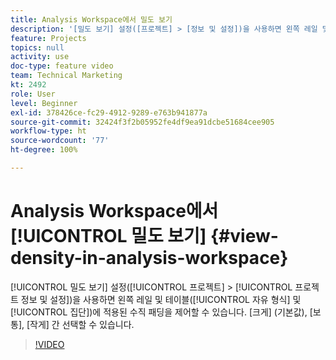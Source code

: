 ```yaml
---
title: Analysis Workspace에서 밀도 보기
description: '[밀도 보기] 설정([프로젝트] > [정보 및 설정])을 사용하면 왼쪽 레일 및 테이블(자유 형식 및 집단)에 적용된 수직 패딩을 제어할 수 있습니다. [크게] (기본값), [보통], [작게] 간 선택할 수 있습니다.'
feature: Projects
topics: null
activity: use
doc-type: feature video
team: Technical Marketing
kt: 2492
role: User
level: Beginner
exl-id: 378426ce-fc29-4912-9289-e763b941877a
source-git-commit: 32424f3f2b05952fe4df9ea91dcbe51684cee905
workflow-type: ht
source-wordcount: '77'
ht-degree: 100%

---
```


# Analysis Workspace에서 [!UICONTROL 밀도 보기] {#view-density-in-analysis-workspace}

[!UICONTROL 밀도 보기] 설정([!UICONTROL 프로젝트] > [!UICONTROL 프로젝트 정보 및 설정])을 사용하면 왼쪽 레일 및 테이블([!UICONTROL 자유 형식] 및 [!UICONTROL 집단])에 적용된 수직 패딩을 제어할 수 있습니다. [크게] (기본값), [보통], [작게] 간 선택할 수 있습니다.

>[!VIDEO](https://video.tv.adobe.com/v/25963/?quality=12)
